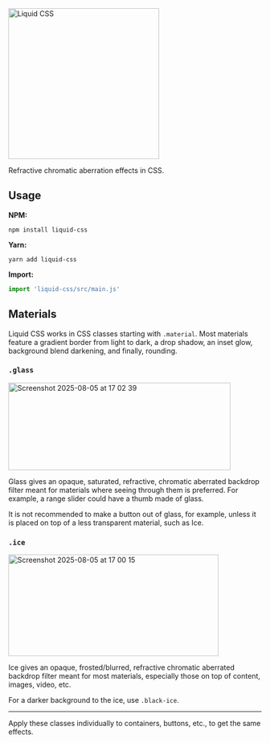 <picture>
  <source media="(prefers-color-scheme: dark)" srcset="https://github.com/user-attachments/assets/ad34a1de-068f-41ea-87f6-f32a0d441cf2"/>
  <source media="(prefers-color-scheme: light)" srcset="https://github.com/user-attachments/assets/34a7109d-6201-4f22-a5da-7fb535fb51ee"/>
  <img alt="Liquid CSS" src="https://github.com/user-attachments/assets/34a7109d-6201-4f22-a5da-7fb535fb51ee" width="300"/>
</picture>

Refractive chromatic aberration effects in CSS.

## Usage

**NPM:**

```console
npm install liquid-css
```

**Yarn:**

```console
yarn add liquid-css
```

**Import:**

```javascript
import 'liquid-css/src/main.js'
```

## Materials

Liquid CSS works in CSS classes starting with `.material`. Most materials feature a gradient border from light to dark, a drop shadow, an inset glow, background blend darkening, and finally, rounding.

### `.glass`

<img width="442" height="174" alt="Screenshot 2025-08-05 at 17 02 39" src="https://github.com/user-attachments/assets/dc970f68-1587-40db-9e53-7ef570167f0a" />

Glass gives an opaque, saturated, refractive, chromatic aberrated backdrop filter meant for materials where seeing through them is preferred. For example, a range slider could have a thumb made of glass.

It is not recommended to make a button out of glass, for example, unless it is placed on top of a less transparent material, such as Ice.

### `.ice`

<img width="418" height="202" alt="Screenshot 2025-08-05 at 17 00 15" src="https://github.com/user-attachments/assets/2b8aa038-0fb7-4785-8b6f-c3156fb97827" />

Ice gives an opaque, frosted/blurred, refractive chromatic aberrated backdrop filter meant for most materials, especially those on top of content, images, video, etc.

For a darker background to the ice, use `.black-ice`.

---

Apply these classes individually to containers, buttons, etc., to get the same effects.



